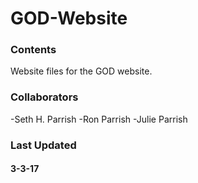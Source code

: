 # GOD-Website

### Contents
Website files for the GOD website.

### Collaborators
  -Seth H. Parrish
  -Ron Parrish
  -Julie Parrish
  
### Last Updated
#### 3-3-17
